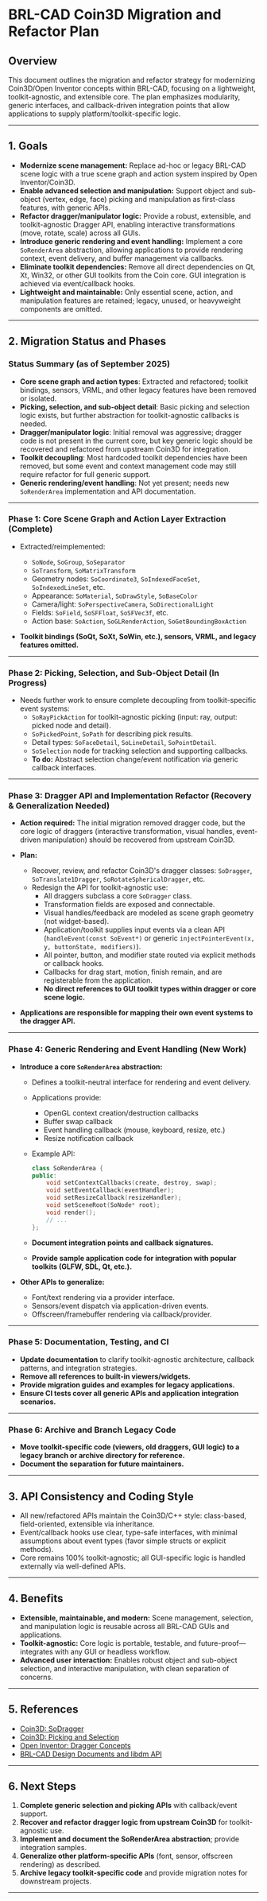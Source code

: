 # BRL-CAD Coin3D Migration and Refactor Plan

## Overview

This document outlines the migration and refactor strategy for modernizing Coin3D/Open Inventor concepts within BRL-CAD, focusing on a lightweight, toolkit-agnostic, and extensible core. The plan emphasizes modularity, generic interfaces, and callback-driven integration points that allow applications to supply platform/toolkit-specific logic. 

---

## 1. **Goals**

- **Modernize scene management:** Replace ad-hoc or legacy BRL-CAD scene logic with a true scene graph and action system inspired by Open Inventor/Coin3D.
- **Enable advanced selection and manipulation:** Support object and sub-object (vertex, edge, face) picking and manipulation as first-class features, with generic APIs.
- **Refactor dragger/manipulator logic:** Provide a robust, extensible, and toolkit-agnostic Dragger API, enabling interactive transformations (move, rotate, scale) across all GUIs.
- **Introduce generic rendering and event handling:** Implement a core `SoRenderArea` abstraction, allowing applications to provide rendering context, event delivery, and buffer management via callbacks.
- **Eliminate toolkit dependencies:** Remove all direct dependencies on Qt, Xt, Win32, or other GUI toolkits from the Coin core. GUI integration is achieved via event/callback hooks.
- **Lightweight and maintainable:** Only essential scene, action, and manipulation features are retained; legacy, unused, or heavyweight components are omitted.

---

## 2. **Migration Status and Phases**

### **Status Summary (as of September 2025)**

- **Core scene graph and action types**: Extracted and refactored; toolkit bindings, sensors, VRML, and other legacy features have been removed or isolated.
- **Picking, selection, and sub-object detail**: Basic picking and selection logic exists, but further abstraction for toolkit-agnostic callbacks is needed.
- **Dragger/manipulator logic**: Initial removal was aggressive; dragger code is not present in the current core, but key generic logic should be recovered and refactored from upstream Coin3D for integration.
- **Toolkit decoupling**: Most hardcoded toolkit dependencies have been removed, but some event and context management code may still require refactor for full generic support.
- **Generic rendering/event handling**: Not yet present; needs new `SoRenderArea` implementation and API documentation.

---

### **Phase 1: Core Scene Graph and Action Layer Extraction (Complete)**

- Extracted/reimplemented:
  - `SoNode`, `SoGroup`, `SoSeparator`
  - `SoTransform`, `SoMatrixTransform`
  - Geometry nodes: `SoCoordinate3`, `SoIndexedFaceSet`, `SoIndexedLineSet`, etc.
  - Appearance: `SoMaterial`, `SoDrawStyle`, `SoBaseColor`
  - Camera/light: `SoPerspectiveCamera`, `SoDirectionalLight`
  - Fields: `SoField`, `SoSFFloat`, `SoSFVec3f`, etc.
  - Action base: `SoAction`, `SoGLRenderAction`, `SoGetBoundingBoxAction`

- **Toolkit bindings (SoQt, SoXt, SoWin, etc.), sensors, VRML, and legacy features omitted.**

---

### **Phase 2: Picking, Selection, and Sub-Object Detail (In Progress)**

- Needs further work to ensure complete decoupling from toolkit-specific event systems:
  - `SoRayPickAction` for toolkit-agnostic picking (input: ray, output: picked node and detail).
  - `SoPickedPoint`, `SoPath` for describing pick results.
  - Detail types: `SoFaceDetail`, `SoLineDetail`, `SoPointDetail`.
  - `SoSelection` node for tracking selection and supporting callbacks.
  - **To do:** Abstract selection change/event notification via generic callback interfaces.

---

### **Phase 3: Dragger API and Implementation Refactor (Recovery & Generalization Needed)**

- **Action required:** The initial migration removed dragger code, but the core logic of draggers (interactive transformation, visual handles, event-driven manipulation) should be recovered from upstream Coin3D.
- **Plan:**
  - Recover, review, and refactor Coin3D's dragger classes: `SoDragger`, `SoTranslate1Dragger`, `SoRotateSphericalDragger`, etc.
  - Redesign the API for toolkit-agnostic use:
    - All draggers subclass a core `SoDragger` class.
    - Transformation fields are exposed and connectable.
    - Visual handles/feedback are modeled as scene graph geometry (not widget-based).
    - Application/toolkit supplies input events via a clean API (`handleEvent(const SoEvent*)` or generic `injectPointerEvent(x, y, buttonState, modifiers)`).
    - All pointer, button, and modifier state routed via explicit methods or callback hooks.
    - Callbacks for drag start, motion, finish remain, and are registerable from the application.
    - **No direct references to GUI toolkit types within dragger or core scene logic.**

- **Applications are responsible for mapping their own event systems to the dragger API.**

---

### **Phase 4: Generic Rendering and Event Handling (New Work)**

- **Introduce a core `SoRenderArea` abstraction:**
  - Defines a toolkit-neutral interface for rendering and event delivery.
  - Applications provide:
    - OpenGL context creation/destruction callbacks
    - Buffer swap callback
    - Event handling callback (mouse, keyboard, resize, etc.)
    - Resize notification callback

  - Example API:
    ```cpp
    class SoRenderArea {
    public:
        void setContextCallbacks(create, destroy, swap);
        void setEventCallback(eventHandler);
        void setResizeCallback(resizeHandler);
        void setSceneRoot(SoNode* root);
        void render();
        // ...
    };
    ```
  - **Document integration points and callback signatures.**
  - **Provide sample application code for integration with popular toolkits (GLFW, SDL, Qt, etc.).**

- **Other APIs to generalize:**
  - Font/text rendering via a provider interface.
  - Sensors/event dispatch via application-driven events.
  - Offscreen/framebuffer rendering via callback/provider.

---

### **Phase 5: Documentation, Testing, and CI**

- **Update documentation** to clarify toolkit-agnostic architecture, callback patterns, and integration strategies.
- **Remove all references to built-in viewers/widgets.**
- **Provide migration guides and examples for legacy applications.**
- **Ensure CI tests cover all generic APIs and application integration scenarios.**

---

### **Phase 6: Archive and Branch Legacy Code**

- **Move toolkit-specific code (viewers, old draggers, GUI logic) to a legacy branch or archive directory for reference.**
- **Document the separation for future maintainers.**

---

## 3. **API Consistency and Coding Style**

- All new/refactored APIs maintain the Coin3D/C++ style: class-based, field-oriented, extensible via inheritance.
- Event/callback hooks use clear, type-safe interfaces, with minimal assumptions about event types (favor simple structs or explicit methods).
- Core remains 100% toolkit-agnostic; all GUI-specific logic is handled externally via well-defined APIs.

---

## 4. **Benefits**

- **Extensible, maintainable, and modern:** Scene management, selection, and manipulation logic is reusable across all BRL-CAD GUIs and applications.
- **Toolkit-agnostic:** Core logic is portable, testable, and future-proof—integrates with any GUI or headless workflow.
- **Advanced user interaction:** Enables robust object and sub-object selection, and interactive manipulation, with clean separation of concerns.

---

## 5. **References**

- [Coin3D: SoDragger](https://coin3d.github.io/Coin/html/classSoDragger.html)
- [Coin3D: Picking and Selection](https://coin3d.github.io/Coin/html/classSoRayPickAction.html)
- [Open Inventor: Dragger Concepts](https://openinventor.com/resources/doc/RefManCpp/class_so_dragger.html)
- [BRL-CAD Design Documents and libdm API](https://brlcad.org/)

---

## 6. **Next Steps**

1. **Complete generic selection and picking APIs** with callback/event support.
2. **Recover and refactor dragger logic from upstream Coin3D** for toolkit-agnostic use.
3. **Implement and document the SoRenderArea abstraction**; provide integration samples.
4. **Generalize other platform-specific APIs** (font, sensor, offscreen rendering) as described.
5. **Archive legacy toolkit-specific code** and provide migration notes for downstream projects.

---